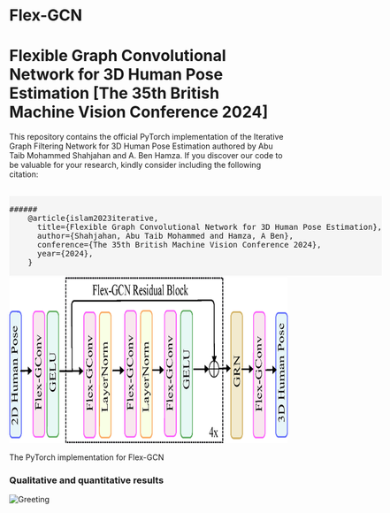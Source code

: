# Flex-GCN
# Flexible Graph Convolutional Network for 3D Human Pose Estimation [The 35th British Machine Vision Conference 2024] 
This repository contains the official PyTorch implementation of the Iterative Graph Filtering Network for 3D Human Pose Estimation authored by Abu Taib Mohammed Shahjahan and A. Ben Hamza. If you discover our code to be valuable for your research, kindly consider including the following citation:

<br> 
<div style="position: relative; display: inline-block; background-color: #f5f5f5; padding: -5px; border-radius: -5px;">
  <pre id="code-block" style="margin: 0; font-family: monospace; background-color: #f5f5f5; padding: 0;">     
###### 
    @article{islam2023iterative,
      title={Flexible Graph Convolutional Network for 3D Human Pose Estimation},
      author={Shahjahan, Abu Taib Mohammed and Hamza, A Ben},
      conference={The 35th British Machine Vision Conference 2024},
      year={2024},      
    }
  </pre>
</div>

<div align="center">
  <img src="https://github.com/shahjahan0275/Flex-GCN/blob/main/demo/Network_Architechture.png" alt="Network_Architechture" width="800" height="300">
</div>


The PyTorch implementation for Flex-GCN

### Qualitative and quantitative results

![Greeting](https://github.com/shahjahan0275/Flex-GCN/blob/main/demo/Greeting.gif)

